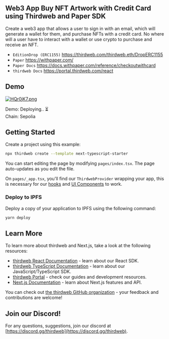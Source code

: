 ## Web3 App Buy NFT Artwork with Credit Card using Thirdweb and Paper SDK   

Create a web3 app that allows a user to sign in with an email, which will generate a wallet for them, and purchase NFTs with a credit card. No where will a user have to interact with a wallet or use crypto to purchase and receive an NFT.   

- `EditionDrop (ERC1155)` https://thirdweb.com/thirdweb.eth/DropERC1155
- `Paper` https://withpaper.com/
- `Paper Docs` https://docs.withpaper.com/reference/checkoutwithcard
- `thirdweb Docs` https://portal.thirdweb.com/react

## Demo   

<a href="#"><img src="https://iili.io/HQr0jK7.png" alt="HQr0jK7.png" border="0" /></a>   

Demo: Deploying.. ⏳   
Chain: Sepolia   

## Getting Started

Create a project using this example:

```bash
npx thirdweb create --template next-typescript-starter
```

You can start editing the page by modifying `pages/index.tsx`. The page auto-updates as you edit the file.

On `pages/_app.tsx`, you'll find our `ThirdwebProvider` wrapping your app, this is necessary for our [hooks](https://portal.thirdweb.com/react) and
[UI Components](https://portal.thirdweb.com/ui-components) to work.

### Deploy to IPFS

Deploy a copy of your application to IPFS using the following command:

```bash
yarn deploy
```

## Learn More

To learn more about thirdweb and Next.js, take a look at the following resources:

- [thirdweb React Documentation](https://docs.thirdweb.com/react) - learn about our React SDK.
- [thirdweb TypeScript Documentation](https://docs.thirdweb.com/typescript) - learn about our JavaScript/TypeScript SDK.
- [thirdweb Portal](https://docs.thirdweb.com) - check our guides and development resources.
- [Next.js Documentation](https://nextjs.org/docs) - learn about Next.js features and API.

You can check out [the thirdweb GitHub organization](https://github.com/thirdweb-dev) - your feedback and contributions are welcome!

## Join our Discord!

For any questions, suggestions, join our discord at [https://discord.gg/thirdweb](https://discord.gg/thirdweb).